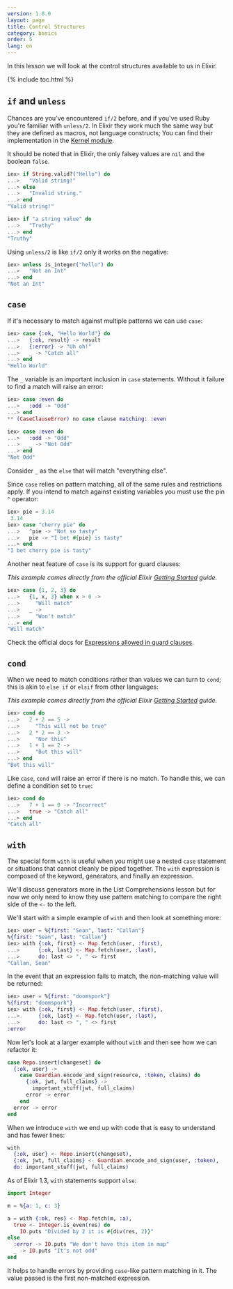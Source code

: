 ```yaml
---
version: 1.0.0
layout: page
title: Control Structures
category: basics
order: 5
lang: en
---
```


In this lesson we will look at the control structures available to us in Elixir.

{% include toc.html %}

## `if` and `unless`

Chances are you've encountered `if/2` before, and if you've used Ruby you're familiar with `unless/2`.  In Elixir they work much the same way but they are defined as macros, not language constructs; You can find their implementation in the [Kernel module](http://elixir-lang.org/docs/stable/elixir/#!Kernel.html).

It should be noted that in Elixir, the only falsey values are `nil` and the boolean `false`.

```elixir
iex> if String.valid?("Hello") do
...>   "Valid string!"
...> else
...>   "Invalid string."
...> end
"Valid string!"

iex> if "a string value" do
...>   "Truthy"
...> end
"Truthy"
```

Using `unless/2` is like `if/2` only it works on the negative:

```elixir
iex> unless is_integer("hello") do
...>   "Not an Int"
...> end
"Not an Int"
```

## `case`

If it's necessary to match against multiple patterns we can use `case`:

```elixir
iex> case {:ok, "Hello World"} do
...>   {:ok, result} -> result
...>   {:error} -> "Uh oh!"
...>   _ -> "Catch all"
...> end
"Hello World"
```

The `_` variable is an important inclusion in `case` statements. Without it failure to find a match will raise an error:

```elixir
iex> case :even do
...>   :odd -> "Odd"
...> end
** (CaseClauseError) no case clause matching: :even

iex> case :even do
...>   :odd -> "Odd"
...>   _ -> "Not Odd"
...> end
"Not Odd"
```

Consider `_` as the `else` that will match "everything else".

Since `case` relies on pattern matching, all of the same rules and restrictions apply.  If you intend to match against existing variables you must use the pin `^` operator:

```elixir
iex> pie = 3.14 
 3.14
iex> case "cherry pie" do
...>   ^pie -> "Not so tasty"
...>   pie -> "I bet #{pie} is tasty"
...> end
"I bet cherry pie is tasty"
```

Another neat feature of `case` is its support for guard clauses:

_This example comes directly from the official Elixir [Getting Started](http://elixir-lang.org/getting-started/case-cond-and-if.html#case) guide._

```elixir
iex> case {1, 2, 3} do
...>   {1, x, 3} when x > 0 ->
...>     "Will match"
...>   _ ->
...>     "Won't match"
...> end
"Will match"
```

Check the official docs for [Expressions allowed in guard clauses](http://elixir-lang.org/getting-started/case-cond-and-if.html#expressions-in-guard-clauses).

## `cond`

When we need to match conditions rather than values we can turn to `cond`; this is akin to `else if` or `elsif` from other languages:

_This example comes directly from the official Elixir [Getting Started](http://elixir-lang.org/getting-started/case-cond-and-if.html#cond) guide._

```elixir
iex> cond do
...>   2 + 2 == 5 ->
...>     "This will not be true"
...>   2 * 2 == 3 ->
...>     "Nor this"
...>   1 + 1 == 2 ->
...>     "But this will"
...> end
"But this will"
```

Like `case`, `cond` will raise an error if there is no match.  To handle this, we can define a condition set to `true`:

```elixir
iex> cond do
...>   7 + 1 == 0 -> "Incorrect"
...>   true -> "Catch all"
...> end
"Catch all"
```

## `with`

The special form `with` is useful when you might use a nested `case` statement or situations that cannot cleanly be piped together. The `with` expression is composed of the keyword, generators, and finally an expression.

We'll discuss generators more in the List Comprehensions lesson but for now we only need to know they use pattern matching to compare the right side of the `<-` to the left.

We'll start with a simple example of `with` and then look at something more:

```elixir
iex> user = %{first: "Sean", last: "Callan"}
%{first: "Sean", last: "Callan"}
iex> with {:ok, first} <- Map.fetch(user, :first),
...>      {:ok, last} <- Map.fetch(user, :last),
...>      do: last <> ", " <> first
"Callan, Sean"
```

In the event that an expression fails to match, the non-matching value will be returned:

```elixir
iex> user = %{first: "doomspork"}
%{first: "doomspork"}
iex> with {:ok, first} <- Map.fetch(user, :first),
...>      {:ok, last} <- Map.fetch(user, :last),
...>      do: last <> ", " <> first
:error
```

Now let's look at a larger example without `with` and then see how we can refactor it:

```elixir
case Repo.insert(changeset) do 
  {:ok, user} -> 
    case Guardian.encode_and_sign(resource, :token, claims) do
      {:ok, jwt, full_claims} ->
        important_stuff(jwt, full_claims)
      error -> error
    end
  error -> error
end
```

When we introduce `with` we end up with code that is easy to understand and has fewer lines:

```elixir
with 
  {:ok, user} <- Repo.insert(changeset),
  {:ok, jwt, full_claims} <- Guardian.encode_and_sign(user, :token),
  do: important_stuff(jwt, full_claims)
```


As of Elixir 1.3, `with` statements support `else`:

```elixir
import Integer

m = %{a: 1, c: 3}

a = with {:ok, res} <- Map.fetch(m, :a),
  true <- Integer.is_even(res) do
    IO.puts "Divided by 2 it is #{div(res, 2)}"
else 
  :error -> IO.puts "We don't have this item in map"
  _ -> IO.puts "It's not odd"
end
```

It helps to handle errors by providing `case`-like pattern matching in it. The value passed is the first non-matched expression.